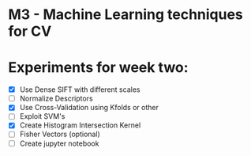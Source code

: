 # M3 - Machine Learning techniques for CV

# Experiments for week two:
- [x] Use Dense SIFT with different scales
- [ ] Normalize Descriptors
- [x] Use Cross-Validation using Kfolds or other
- [ ] Exploit SVM's
- [x] Create Histogram Intersection Kernel
- [ ] Fisher Vectors (optional)
- [ ] Create jupyter notebook